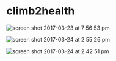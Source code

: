 # climb2health

![screen shot 2017-03-23 at 7 56 53 pm](https://cloud.githubusercontent.com/assets/19787971/24277566/7a4dc47c-1003-11e7-8b5c-8ab3a61e257f.png)

![screen shot 2017-03-24 at 2 55 26 pm](https://cloud.githubusercontent.com/assets/19787971/24313341/0b11ddd8-10a2-11e7-9bdd-e813b34077dc.png)

![screen shot 2017-03-24 at 2 42 51 pm](https://cloud.githubusercontent.com/assets/19787971/24313200/8c29913c-10a1-11e7-8db6-69fe60a342f4.png)
